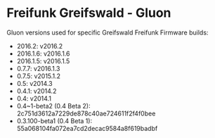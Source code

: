# Freifunk Greifswald - Gluon

Gluon versions used for specific Greifswald Freifunk Firmware builds:

* 2016.2: v2016.2
* 2016.1.6: v2016.1.6
* 2016.1.5: v2016.1.5
* 0.7.7: v2016.1.3
* 0.7.5: v2015.1.2
* 0.5: v2014.3
* 0.4.1: v2014.2
* 0.4: v2014.1
* 0.4~1-beta2 (0.4 Beta 2): 2c751d3612a7229de878c40ae724611f2f4f0bee
* 0.3.100-beta1 (0.4 Beta 1): 55a068104fa072ea7cd2decac9584a8f619badbf
